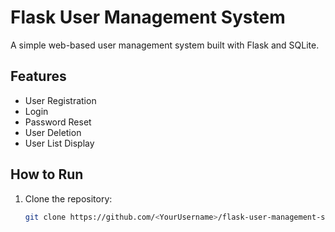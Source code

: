 # Flask User Management System
A simple web-based user management system built with Flask and SQLite.  

## Features
- User Registration
- Login
- Password Reset
- User Deletion
- User List Display

## How to Run
1. Clone the repository:
   ```bash
   git clone https://github.com/<YourUsername>/flask-user-management-system.git
